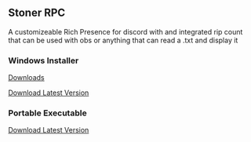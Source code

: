 ## Stoner RPC
A customizeable Rich Presence for discord with and integrated rip count that can be used with obs or anything that can read a .txt and display it

### Windows Installer
[Downloads](https://github.com/xanzinfl/Projects/tree/main/Discord-RPC/StonerRPC/dist)

[Download Latest Version](https://github.com/xanzinfl/Projects/raw/refs/heads/main/Discord-RPC/StonerRPC/dist/StonerRPC%20Setup%201.1.3.exe?download=)

### Portable Executable
[Download Latest Version](https://github.com/xanzinfl/Projects/raw/refs/heads/main/Discord-RPC/StonerRPC/dist/win-unpacked/StonerRPC.exe?download=)
